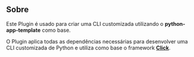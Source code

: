 
## **Sobre**
Este Plugin é usado para criar uma CLI customizada utilizando o **python-app-template** como base. 

O Plugin aplica todas as dependências necessárias para desenvolver uma CLI customizada de Python e utiliza como base o framework [**Click**](https://click.palletsprojects.com/en/8.1.x/).